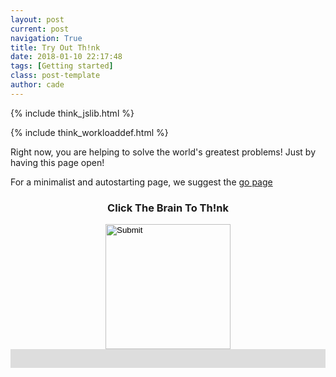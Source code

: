 ```yaml
---
layout: post
current: post
navigation: True
title: Try Out Th!nk
date: 2018-01-10 22:17:48
tags: [Getting started]
class: post-template
author: cade
---
```


{% include think_jslib.html %}

{% include think_workloaddef.html %}



Right now, you are helping to solve the world's greatest problems! Just by having this page open!

For a minimalist and autostarting page, we suggest the [go page]({{site.myurl}}go)


<script>

var database = firebase.database();
var connected_ref = database.ref("connected_users/");

var my_ref = connected_ref.push();

google.charts.setOnLoadCallback(init_chart);

var chart_isinit = false;

var is_working = false;




var my_largest_prime = -1;

var primesfound_chart = {};

var primesfound_data = {};

var connected_chart = {};

var connected_data = {};


var primesfound_options = {
    'legend': 'none',
    hAxis: {
        title: 'Time',
        viewWindow: {
            min: new Date(),
            max: new Date()
        },
    },
    vAxis: {
        title: 'Primes Found By Th!nk',
        viewWindow: {
        //    min: 0
        }
    },
   // curveType: 'function'
};

var connected_options = {
    'legend': 'none',
    hAxis: {
        title: 'Time',
        viewWindow: {
            min: new Date(),
            max: new Date()
        },
    },
    vAxis: {
        title: 'Th!nk Users Connected',
        viewWindow: {
            min: 0
        }
    },
   // curveType: 'function'
};


function init_chart(){chart_isinit=!0,primesfound_chart=new google.visualization.LineChart(document.getElementById("think_primesfound")),primesfound_data=new google.visualization.DataTable,primesfound_data.addColumn("date","t"),primesfound_data.addColumn("number","Primes Found"),connected_chart=new google.visualization.LineChart(document.getElementById("think_connected")),connected_data=new google.visualization.DataTable,connected_data.addColumn("date","t"),connected_data.addColumn("number","Users Connected"),setInterval(update_connected,1e3),setInterval(update_primesfound,1e3)}function update_connected(){connected_ref.once("value").then(function(e){var n=new Date,t=0;for(key in e.val())person=e.val()[key],Math.abs(n.getTime()-person.timestamp)<=7200?t+=1:connected_ref.child(key).remove();my_ref.child("timestamp").set(n.getTime()),connected_data.addRows([[n,t]]),connected_options.hAxis.viewWindow.max=n;connected_options.hAxis.viewWindow.min=new Date(n.getTime()-6e4),connected_chart.draw(connected_data,connected_options)})}

database.ref("primes/").once("value").then(function(e){vv=e.val();for(key in vv)isNaN(vv[key])||(num_primes+=vv[key]);database.ref("primes/").on("child_added",add_to),database.ref("primes/").on("child_changed",add_to)});

/*

database.ref("primes/").on('value', function(val) {
    console.log("on primes " + val.val());
    console.log(val.val());
    primes_data = val.val();
    console.log("off primes");
});

*/


var num_primes = 0;

function add_to(val) {
    vv = val.val();
    if (!isNaN(vv)) num_primes += vv;
}



/*

database.ref("primes/").orderByKey().limitToLast(1).on('child_added', update_primes);
database.ref("primes/").on('child_changed', update_primes);

*/

/*
database.ref("primes/").orderByChild('timestamp').startAt(Date.now()).on('child_added', function(snapshot) {
  console.log('new record', snap.key());
});
*/


function update_primesfound(){var i=new Date,e=num_primes;primesfound_data.addRows([[i,e]]),primesfound_options.hAxis.viewWindow.max=i;primesfound_options.hAxis.viewWindow.min=new Date(i.getTime()-6e4),primesfound_chart.draw(primesfound_data,primesfound_options)}


function workload(e){is_working||database.ref("primes/").orderByKey().limitToLast(2).once("value").then(function(t){var i=document.getElementById("prime_bar"),r=document.getElementById("maxprime");document.getElementById("prime_button").src="{{site.myurl}}assets/images/loading.gif",i.style.width="0%",is_working=!0;var o,s=0;for(key in t.val())NaN!=key&&parseInt(key)>=s&&(s=parseInt(key)+workload_size);console.log("working on block ["+s+", "+(s+workload_size-1)+"]"),database.ref("primes/").child(s).set(["to come"]);var a,n=0;for(o=s;o<s+workload_size;o++)is_prime(o)&&(o>my_largest_prime&&(my_largest_prime=o,r.innerHTML="Your Largest Prime: "+my_largest_prime),n+=1),void 0,a=Math.trunc(100*(o-s+1)/workload_size),i.style.width=a+"%";database.ref("primes/").child(s).set(n),is_working=!1,setTimeout(function(){i.style.width="0%",e?setTimeout(function(){workload(!0)},750):document.getElementById("prime_button").src="{{site.myurl}}assets/images/icon.png"},250)})}

function is_prime(x) {
    var y;
    if (x < 2) return false;
    if (x == 2) return true;
    if (x % 2 == 0) return false;
    for (y = 3; y * y <= x; y += 2) {
        if (x % y == 0) {
            return false;
        }
    }
    return true;
}



</script>


<style>
#prime_progress {
  width: 100%;
  background-color: #ddd;
}

#prime_bar {
  width: 0%;
  height: 30px;
  background-color: #4CAF50;
}

#prime_button {
    margin: auto;
}

</style>



<div style="text-align:center;">

<h3 id="maxprime">Click The Brain To Th!nk</h3>
<input id="prime_button" onclick="workload(false);" type="image" src="{{site.myurl}}assets/images/icon.png" width="auto" height="200em"/>

<!--
<button id="prime_button" onclick="workload(false);"></button> 
-->

</div>


<div id="prime_progress">
  <div id="prime_bar"></div>
</div>




<div id="think_connected" style="width: 100%; height: 16em;"></div>

<div id="think_primesfound" style="width: 100%; height: 16em;"></div>






